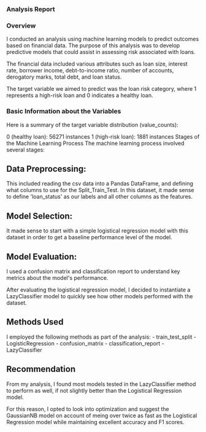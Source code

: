 ### Analysis Report

### Overview
I conducted an analysis using machine learning models to predict outcomes based on financial data. The purpose of this analysis was to develop predictive models that could assist in assessing risk associated with loans.

The financial data included various attributes such as loan size, interest rate, borrower income, debt-to-income ratio, number of accounts, derogatory marks, total debt, and loan status. 

The target variable we aimed to predict was the loan risk category, where 1 represents a high-risk loan and 0 indicates a healthy loan.

### Basic Information about the Variables
Here is a summary of the target variable distribution (value_counts):

0 (healthy loan): 56271 instances
1 (high-risk loan): 1881 instances
Stages of the Machine Learning Process
The machine learning process involved several stages:

## Data Preprocessing: 
This included reading the csv data into a Pandas DataFrame, and defining what columns to use for the Split_Train_Test. In this dataset, it made sense to define 'loan_status' as our labels and all other columns as the features.

## Model Selection: 
It made sense to start with a simple logistical regression model with this dataset in order to get a baseline performance level of the model.

## Model Evaluation: 
I used a confusion matrix and classification report to understand key metrics about the model's performance.

After evaluating the logistical regression model, I decided to instantiate a LazyClassifier model to quickly see how other models performed with the dataset.

## Methods Used
I employed the following methods as part of the analysis:
    - train_test_split
    - LogisticRegression
    - confusion_matrix
    - classification_report
    - LazyClassifier

## Recommendation
From my analysis, I found most models tested in the LazyClassifier method to perform as well, if not slightly better than the Logistical Regression model.

For this reason, I opted to look into optimization and suggest the GaussianNB model on account of meing over twice as fast as the Logistical Regression model while maintaining excellent accuracy and F1 scores.
